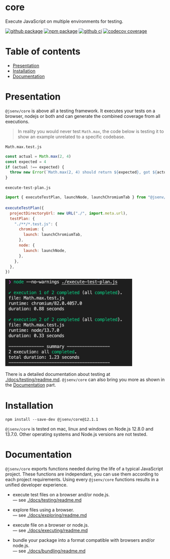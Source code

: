 # core

Execute JavaScript on multiple environments for testing.

[![github package](https://img.shields.io/github/package-json/v/jsenv/jsenv-core.svg?logo=github&label=package)](https://github.com/jsenv/jsenv-core/packages)
[![npm package](https://img.shields.io/npm/v/@jsenv/core.svg?logo=npm&label=package)](https://www.npmjs.com/package/@jsenv/core)
[![github ci](https://github.com/jsenv/jsenv-core/workflows/ci/badge.svg)](https://github.com/jsenv/jsenv-core/actions?workflow=ci)
[![codecov coverage](https://codecov.io/gh/jsenv/jsenv-core/branch/master/graph/badge.svg)](https://codecov.io/gh/jsenv/jsenv-core)

# Table of contents

- [Presentation](#Presentation)
- [Installation](#Installation)
- [Documentation](#Documentation)

# Presentation

`@jsenv/core` is above all a testing framework. It executes your tests on a browser, nodejs or both and can generate the combined coverage from all executions.

> In reality you would never test `Math.max`, the code below is testing it to show an example unrelated to a specific codebase.

`Math.max.test.js`

```js
const actual = Math.max(2, 4)
const expected = 4
if (actual !== expected) {
  throw new Error(`Math.max(2, 4) should return ${expected}, got ${actual}`)
}
```

`execute-test-plan.js`

```js
import { executeTestPlan, launchNode, launchChromiumTab } from "@jsenv/core"

executeTestPlan({
  projectDirectoryUrl: new URL("./", import.meta.url),
  testPlan: {
    "./**/*.test.js": {
      chromium: {
        launch: launchChromiumTab,
      },
      node: {
        launch: launchNode,
      },
    },
  },
})
```

![test execution terminal screenshot](./docs/testing/main-example-terminal-screenshot.png)

There is a detailed documentation about testing at [./docs/testing/readme.md](./docs/testing/readme.md). `@jsenv/core` can also bring you more as shown in the [Documentation](#Documentation) part.

# Installation

```console
npm install --save-dev @jsenv/core@12.1.1
```

`@jsenv/core` is tested on mac, linux and windows on Node.js 12.8.0 and 13.7.0. Other operating systems and Node.js versions are not tested.

# Documentation

`@jsenv/core` exports functions needed during the life of a typical JavaScript project. These functions are independant, you can use them according to each project requirements. Using every `@jsenv/core` functions results in a unified developer experience.

- execute test files on a browser and/or node.js.<br/>
  — see [./docs/testing/readme.md](./docs/testing/readme.md)

- explore files using a browser.<br/>
  — see [./docs/exploring/readme.md](./docs/exploring/readme.md)

- execute file on a browser or node.js.<br/>
  — see [./docs/executing/readme.md](./docs/executing/readme.md)

- bundle your package into a format compatible with browsers and/or node.js.<br/>
  — see [./docs/bundling/readme.md](./docs/bundling/readme.md)
